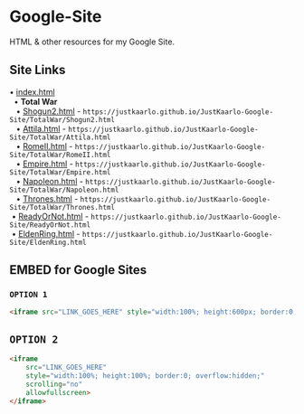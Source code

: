 # Google-Site
HTML &amp; other resources for my Google Site.  

## Site Links  
• [index.html](https://justkaarlo.github.io/JustKaarlo-Google-Site/)  
&nbsp; • **Total War**  
&nbsp;&nbsp; • [Shogun2.html](https://justkaarlo.github.io/JustKaarlo-Google-Site/TotalWar/Shogun2.html)  - `https://justkaarlo.github.io/JustKaarlo-Google-Site/TotalWar/Shogun2.html`  
&nbsp;&nbsp; • [Attila.html](https://justkaarlo.github.io/JustKaarlo-Google-Site/TotalWar/Attila.html) - `https://justkaarlo.github.io/JustKaarlo-Google-Site/TotalWar/Attila.html`  
&nbsp;&nbsp; • [RomeII.html](https://justkaarlo.github.io/JustKaarlo-Google-Site/TotalWar/RomeII.html) - `https://justkaarlo.github.io/JustKaarlo-Google-Site/TotalWar/RomeII.html`  
&nbsp;&nbsp; • [Empire.html](https://justkaarlo.github.io/JustKaarlo-Google-Site/TotalWar/Empire.html) - `https://justkaarlo.github.io/JustKaarlo-Google-Site/TotalWar/Empire.html`  
&nbsp;&nbsp; • [Napoleon.html](https://justkaarlo.github.io/JustKaarlo-Google-Site/TotalWar/Napoleon.html) - `https://justkaarlo.github.io/JustKaarlo-Google-Site/TotalWar/Napoleon.html`  
&nbsp;&nbsp; • [Thrones.html](https://justkaarlo.github.io/JustKaarlo-Google-Site/TotalWar/Thrones.html) - `https://justkaarlo.github.io/JustKaarlo-Google-Site/TotalWar/Thrones.html`  
&nbsp;• [ReadyOrNot.html](https://justkaarlo.github.io/JustKaarlo-Google-Site/ReadyOrNot.html) - `https://justkaarlo.github.io/JustKaarlo-Google-Site/ReadyOrNot.html`  
&nbsp;• [EldenRing.html](https://justkaarlo.github.io/JustKaarlo-Google-Site/EldenRing.html) - `https://justkaarlo.github.io/JustKaarlo-Google-Site/EldenRing.html`

## EMBED for Google Sites
### `OPTION 1`
```html
<iframe src="LINK_GOES_HERE" style="width:100%; height:600px; border:0;" allowfullscreen></iframe>
```

## `OPTION 2`
```html
<iframe
    src="LINK_GOES_HERE"
    style="width:100%; height:100%; border:0; overflow:hidden;"
    scrolling="no"
    allowfullscreen>
</iframe>
```
